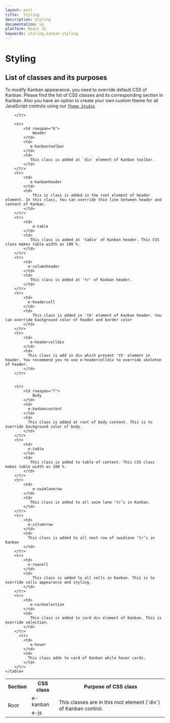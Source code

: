 ```yaml
---
layout: post
title:  Styling
description: Styling
documentation: ug
platform: React JS
keywords: styling,kanban styling
---
```


# Styling

## List of classes and its purposes

To modify Kanban appearance, you need to override default CSS of Kanban. Please find the list of CSS classes and its corresponding section in Kanban. Also you have an option to create your own custom theme for all JavaScript controls using our [`Theme Studio`](https://js.syncfusion.com/themestudio/)

<table>
        <tr>
            <th>
              Section  
            </th>
            <th>
              CSS class 
            </th>
            <th>
              Purpose of CSS class 
            </th>
        </tr>
        <tr>
            <td rowspan="2">
                Root  
            </td>
            <td>
                e-kanban 
            </td>
            <td rowspan="2">
              This classes are in this root element (`div`) of Kanban control. 
            </td>
        </tr>
        <tr>
            <td>
                e-js 
            </td>
        
        </tr>
      
        <tr>
            <td rowspan="6">
                Header 
            </td>
            <td>
               e-kanbantoolbar
            </td>
            <td>
               This class is added at `div` element of Kanban toolbar. 
            </td>
        </tr>
        <tr>
            <td>
               e-kanbanheader
            </td>
            <td>
                This is class is added in the root element of header element. In this class, You can override thin line between header and content of Kanban. 
            </td>
        </tr>
        <tr>
            <td>
                e-table 
            </td>
            <td>
               This class is added at 'table' of Kanban header. This CSS class makes table width as 100 %.  
            </td>
        </tr>
        <tr>
            <td>
              e-columnheader 
            </td>
            <td>
               This class is added at 'tr' of Kanban header. 
            </td>
        </tr>
        <tr>
            <td>
              e-headercell 
            </td>
            <td>
                This class is added in 'th' element of Kanban header. You can override background color of header and border color 
            </td>
        </tr>
        <tr>
            <td>
               e-headercelldiv 
            </td>
            <td>
              This class is add in div which present 'th' element in header. You recommend you to use e-headercelldiv to override skeleton of header. 
            </td>
        </tr>
    
       
        <tr>
            <td rowspan="7">
                Body  
            </td>
            <td>
              e-kanbancontent 
            </td>
            <td>
              This class is added at root of body content. This is to override background color of body.  
            </td>
        </tr>
        <tr>
            <td>
              e-table 
            </td>
            <td>
               This class is added to table of content. This CSS class makes table width as 100 %. 
            </td>
        </tr>
        <tr>
            <td>
                e-swimlanerow
            </td>
            <td>
               This class is added to all swim lane ‘tr’s in Kanban.   
            </td>
        </tr>
        <tr>
            <td>
              e-columnrow
            </td>
            <td>
              This class is added to all next row of swimlane ‘tr’s in Kanban
            </td>
        </tr>
        <tr>
            <td>
              e-rowcell  
            </td>
            <td>
                This class is added to all cells in Kanban. This is to override cells appearance and styling. 
            </td>
        </tr>
        <tr>
            <td>
               e-cardselection 
            </td>
            <td>
               This class is added to card div element of Kanban. This is override selection. 
            </td>
        </tr>
          <tr>
            <td>
               e-hover 
            </td>
            <td>
              This class adds to card of Kanban while hover cards.  
            </td>
        </tr>
    </table>
